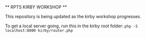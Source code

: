 ** RPTS KIRBY WORKSHOP **

This repository is being updated as the kirby workshop progresses.

To get a local server going, run this in the kirby root folder:
`php -S localhost:8000 kirby/router.php`
